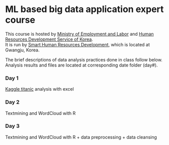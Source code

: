 # ML based big data application expert course

This course is hosted by [Ministry of Employment and Labor](http://www.moel.go.kr/) and [Human Resources Development Service of Korea](http://www.hrdkorea.or.kr/).  
It is run by [Smart Human Resources Development](https://www.smhrd.or.kr/), which is located at Gwangju, Korea.  

The brief descriptions of data analysis practices done in class follow below.  
Analysis results and files are located at corresponding date folder (day#).

### Day 1
[Kaggle titanic](https://www.kaggle.com/c/titanic) analysis with excel

### Day 2
Textmining and WordCloud with R

### Day 3
Textmining and WordCloud with R + data preprocessing + data cleansing
